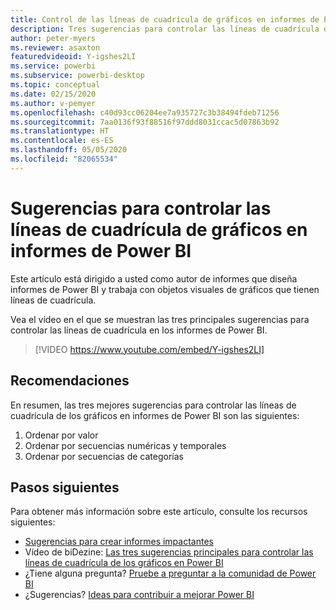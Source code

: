```yaml
---
title: Control de las líneas de cuadrícula de gráficos en informes de Power BI
description: Tres sugerencias para controlar las líneas de cuadrícula de gráficos en objetos visuales de informes de Power BI, en Power BI Desktop o el servicio Power BI.
author: peter-myers
ms.reviewer: asaxton
featuredvideoid: Y-igshes2LI
ms.service: powerbi
ms.subservice: powerbi-desktop
ms.topic: conceptual
ms.date: 02/15/2020
ms.author: v-pemyer
ms.openlocfilehash: c40d93cc06204ee7a935727c3b38494fdeb71256
ms.sourcegitcommit: 7aa0136f93f88516f97ddd8031ccac5d07863b92
ms.translationtype: HT
ms.contentlocale: es-ES
ms.lasthandoff: 05/05/2020
ms.locfileid: "82065534"
---
```

# <a name="tips-to-control-chart-gridlines-in-power-bi-reports"></a>Sugerencias para controlar las líneas de cuadrícula de gráficos en informes de Power BI

Este artículo está dirigido a usted como autor de informes que diseña informes de Power BI y trabaja con objetos visuales de gráficos que tienen líneas de cuadrícula.

Vea el vídeo en el que se muestran las tres principales sugerencias para controlar las líneas de cuadrícula en los informes de Power BI.

> [!VIDEO https://www.youtube.com/embed/Y-igshes2LI]

## <a name="tips"></a>Recomendaciones

En resumen, las tres mejores sugerencias para controlar las líneas de cuadrícula de los gráficos en informes de Power BI son las siguientes:

1. Ordenar por valor
1. Ordenar por secuencias numéricas y temporales
1. Ordenar por secuencias de categorías

## <a name="next-steps"></a>Pasos siguientes

Para obtener más información sobre este artículo, consulte los recursos siguientes:

- [Sugerencias para crear informes impactantes](../desktop-tips-and-tricks-for-creating-reports.md)
- Vídeo de biDezine: [Las tres sugerencias principales para controlar las líneas de cuadrícula de los gráficos en Power BI](https://www.youtube.com/watch?v=Y-igshes2LI)
- ¿Tiene alguna pregunta? [Pruebe a preguntar a la comunidad de Power BI](https://community.powerbi.com/)
- ¿Sugerencias? [Ideas para contribuir a mejorar Power BI](https://ideas.powerbi.com)
